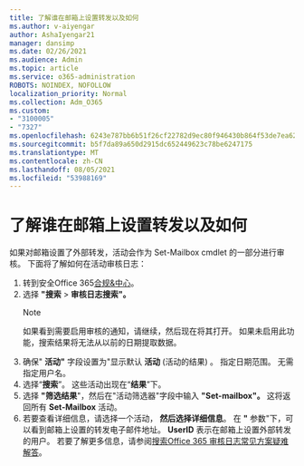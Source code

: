```yaml
---
title: 了解谁在邮箱上设置转发以及如何
ms.author: v-aiyengar
author: AshaIyengar21
manager: dansimp
ms.date: 02/26/2021
ms.audience: Admin
ms.topic: article
ms.service: o365-administration
ROBOTS: NOINDEX, NOFOLLOW
localization_priority: Normal
ms.collection: Adm_O365
ms.custom:
- "3100005"
- "7327"
ms.openlocfilehash: 6243e787bb6b51f26cf22782d9ec80f946430b864f53de7ea626b7166a674d2c
ms.sourcegitcommit: b5f7da89a650d2915dc652449623c78be6247175
ms.translationtype: MT
ms.contentlocale: zh-CN
ms.lasthandoff: 08/05/2021
ms.locfileid: "53988169"
---
```

# <a name="find-out-who-set-up-forwarding-on-a-mailbox-and-how"></a>了解谁在邮箱上设置转发以及如何

如果对邮箱设置了外部转发，活动会作为 Set-Mailbox cmdlet 的一部分进行审核。 下面将了解如何在活动审核日志：

1. 转到安全Office 365[合规&中心](https://go.microsoft.com/fwlink/p/?linkid=2077143)。
1. 选择 **"搜索** >  **审核日志搜索"。**
    > [!NOTE]
    > 如果看到需要启用审核的通知，请继续，然后现在将其打开。 如果未启用此功能，搜索结果将无法从以前的日期提取数据。
1. 确保" **活动"** 字段设置为"显示默认 **活动** (活动的结果) 。 指定日期范围。 无需指定用户名。
1. 选择“**搜索**”。 这些活动出现在“**结果**”下。
1. 选择 **"筛选结果**"，然后在"活动筛选器"字段中输入 **"Set-mailbox"。**  这将返回所有 **Set-Mailbox** 活动。
1. 若要查看详细信息，请选择一个活动， **然后选择详细信息**。 在 **"** 参数"下，可以看到邮箱上设置的转发电子邮件地址。 **UserID** 表示在邮箱上设置外部转发的用户。
若要了解更多信息，请参阅[搜索Office 365 审核日志常见方案疑难解答](https://go.microsoft.com/fwlink/?linkid=2103944)。